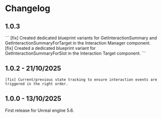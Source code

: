 # Changelog
<primary-label ref="interaction"/>

## 1.0.3
<secondary-label ref="wip"/>
```
[fix] Created dedicated blueprint variants for GetInteractionSummary and GetInteractionSummaryForTarget in the Interaction Manager component.
[fix] Created a dedicated blueprint variant for GetInteractionSummaryForSlot in the Interaction Target component.
```

## 1.0.2 - 21/10/2025
```
[fix] Current/previous state tracking to ensure interaction events are triggered in the right order.
```

## 1.0.0 - 13/10/2025
First release for Unreal engine 5.6.
